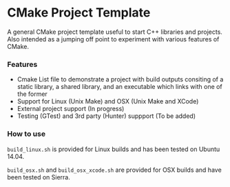 # CMake Project Template

A general CMake project template useful to start C++ libraries and projects. Also intended as a jumping off point to experiment with various features of CMake.

### Features

- Cmake List file to demonstrate a project with build outputs consiting of a static library, a shared library, and an executable which links with one of the former
- Support for Linux (Unix Make) and OSX (Unix Make and XCode)
- External project support (In progress)
- Testing (GTest) and 3rd party (Hunter) suppport (To be added)

### How to use

`build_linux.sh` is provided for Linux builds and has been tested on Ubuntu 14.04.

`build_osx.sh` and `build_osx_xcode.sh` are provided for OSX builds and have been tested on Sierra.
